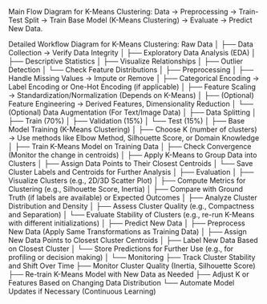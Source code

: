 Main Flow Diagram for K-Means Clustering:
Data → Preprocessing → Train-Test Split → Train Base Model (K-Means Clustering) → Evaluate → Predict New Data.

Detailed Workflow Diagram for K-Means Clustering:
Raw Data
│
├── Data Collection → Verify Data Integrity
│
├── Exploratory Data Analysis (EDA)
│   ├── Descriptive Statistics
│   ├── Visualize Relationships
│   ├── Outlier Detection
│   └── Check Feature Distributions
│
├── Preprocessing
│   ├── Handle Missing Values → Impute or Remove
│   ├── Categorical Encoding → Label Encoding or One-Hot Encoding (if applicable)
│   ├── Feature Scaling → Standardization/Normalization (Depends on K-Means)
│   ├── (Optional) Feature Engineering → Derived Features, Dimensionality Reduction
│   └── (Optional) Data Augmentation (For Text/Image Data)
│
├── Data Splitting
│   ├── Train (70%)
│   ├── Validation (15%)
│   └── Test (15%)
│
├── Base Model Training (K-Means Clustering)
│   ├── Choose K (number of clusters) → Use methods like Elbow Method, Silhouette Score, or Domain Knowledge
│   ├── Train K-Means Model on Training Data
│   ├── Check Convergence (Monitor the change in centroids)
│   ├── Apply K-Means to Group Data into Clusters
│   ├── Assign Data Points to Their Closest Centroids
│   └── Save Cluster Labels and Centroids for Further Analysis
│
├── Evaluation
│   ├── Visualize Clusters (e.g., 2D/3D Scatter Plot)
│   ├── Compute Metrics for Clustering (e.g., Silhouette Score, Inertia)
│   ├── Compare with Ground Truth (if labels are available) or Expected Outcomes
│   ├── Analyze Cluster Distribution and Density
│   ├── Assess Cluster Quality (e.g., Compactness and Separation)
│   └── Evaluate Stability of Clusters (e.g., re-run K-Means with different initializations)
│
├── Predict New Data
│   ├── Preprocess New Data (Apply Same Transformations as Training Data)
│   ├── Assign New Data Points to Closest Cluster Centroids
│   ├── Label New Data Based on Closest Cluster
│   └── Store Predictions for Further Use (e.g., for profiling or decision making)
│
└── Monitoring
    ├── Track Cluster Stability and Shift Over Time
    ├── Monitor Cluster Quality (Inertia, Silhouette Score)
    ├── Re-train K-Means Model with New Data as Needed
    ├── Adjust K or Features Based on Changing Data Distribution
    └── Automate Model Updates if Necessary (Continuous Learning)